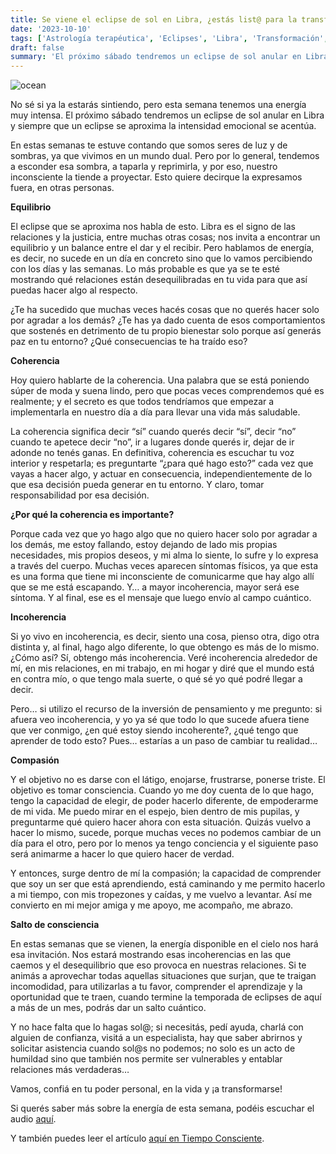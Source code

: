 ```yaml
---
title: Se viene el eclipse de sol en Libra, ¿estás list@ para la transformación profunda?
date: '2023-10-10'
tags: ['Astrología terapéutica', 'Eclipses', 'Libra', 'Transformación', 'Coherencia']
draft: false
summary: 'El próximo sábado tendremos un eclipse de sol anular en Libra y siempre que un eclipse se aproxima la intensidad emocional se acentúa.'
---
```



<Image alt="ocean" src="/static/images/Blog/Tiempo consciente/eclipse.JPG" width={750} height={450} />



No sé si ya la estarás sintiendo, pero esta semana tenemos una energía muy intensa. El próximo sábado tendremos un eclipse de sol anular en Libra y siempre que un eclipse se aproxima la intensidad emocional se acentúa.

En estas semanas te estuve contando que somos seres de luz y de sombras, ya que vivimos en un mundo dual. Pero por lo general, tendemos a esconder esa sombra, a taparla y reprimirla, y por eso, nuestro inconsciente la tiende a proyectar. Esto quiere decirque la expresamos fuera, en otras personas.

**Equilibrio**

El eclipse que se aproxima nos habla de esto. Libra es el signo de las relaciones y la justicia, entre muchas otras cosas; nos invita a encontrar un equilibrio y un balance entre el dar y el recibir. Pero hablamos de energía, es decir, no sucede en un día en concreto sino que lo vamos percibiendo con los días y las semanas. Lo más probable es que ya se te esté mostrando qué relaciones están desequilibradas en tu vida para que así puedas hacer algo al respecto.

¿Te ha sucedido que muchas veces hacés cosas que no querés hacer solo por agradar a los demás? ¿Te has ya dado cuenta de esos comportamientos que sostenés en detrimento de tu propio bienestar solo porque así generás paz en tu entorno? ¿Qué consecuencias te ha traído eso?

**Coherencia**

Hoy quiero hablarte de la coherencia. Una palabra que se está poniendo súper de moda y suena lindo, pero que pocas veces comprendemos qué es realmente; y el secreto es que todos tendríamos que empezar a implementarla en nuestro día a día para llevar una vida más saludable.

La coherencia significa decir “sí” cuando querés decir “sí”, decir “no” cuando te apetece decir “no”, ir a lugares donde querés ir, dejar de ir adonde no tenés ganas. En definitiva, coherencia es escuchar tu voz interior y respetarla; es preguntarte “¿para qué hago esto?” cada vez que vayas a hacer algo, y actuar en consecuencia, independientemente de lo que esa decisión pueda generar en tu entorno. Y claro, tomar responsabilidad por esa decisión.

**¿Por qué la coherencia es importante?**

Porque cada vez que yo hago algo que no quiero hacer solo por agradar a los demás, me estoy fallando, estoy dejando de lado mis propias necesidades, mis propios deseos, y mi alma lo siente, lo sufre y lo expresa a través del cuerpo. Muchas veces aparecen síntomas físicos, ya que esta es una forma que tiene mi inconsciente de comunicarme que hay algo allí que se me está escapando. Y… a mayor incoherencia, mayor será ese síntoma. Y al final, ese es el mensaje que luego envío al campo cuántico.

**Incoherencia**

Si yo vivo en incoherencia, es decir, siento una cosa, pienso otra, digo otra distinta y, al final, hago algo diferente, lo que obtengo es más de lo mismo. ¿Cómo así? Sí, obtengo más incoherencia. Veré incoherencia alrededor de mí, en mis relaciones, en mi trabajo, en mi hogar y diré que el mundo está en contra mío, o que tengo mala suerte, o qué sé yo qué podré llegar a decir.

Pero… si utilizo el recurso de la inversión de pensamiento y me pregunto: si afuera veo incoherencia, y yo ya sé que todo lo que sucede afuera tiene que ver conmigo, ¿en qué estoy siendo incoherente?, ¿qué tengo que aprender de todo esto? Pues… estarías a un paso de cambiar tu realidad…

**Compasión**

Y el objetivo no es darse con el látigo, enojarse, frustrarse, ponerse triste. El objetivo es tomar consciencia. Cuando yo me doy cuenta de lo que hago, tengo la capacidad de elegir, de poder hacerlo diferente, de empoderarme de mi vida. Me puedo mirar en el espejo, bien dentro de mis pupilas, y preguntarme qué quiero hacer ahora con esta situación. Quizás vuelvo a hacer lo mismo, sucede, porque muchas veces no podemos cambiar de un día para el otro, pero por lo menos ya tengo conciencia y el siguiente paso será animarme a hacer lo que quiero hacer de verdad.

Y entonces, surge dentro de mí la compasión; la capacidad de comprender que soy un ser que está aprendiendo, está caminando y me permito hacerlo a mi tiempo, con mis tropezones y caídas, y me vuelvo a levantar. Así me convierto en mi mejor amiga y me apoyo, me acompaño, me abrazo.

**Salto de consciencia**

En estas semanas que se vienen, la energía disponible en el cielo nos hará esa invitación. Nos estará mostrando esas incoherencias en las que caemos y el desequilibrio que eso provoca en nuestras relaciones. Si te animás a aprovechar todas aquellas situaciones que surjan, que te traigan incomodidad, para utilizarlas a tu favor, comprender el aprendizaje y la oportunidad que te traen, cuando termine la temporada de eclipses de aquí a más de un mes, podrás dar un salto cuántico.

Y no hace falta que lo hagas sol@; si necesitás, pedí ayuda, charlá con alguien de confianza, visitá a un especialista, hay que saber abrirnos y solicitar asistencia cuando sol@s no podemos; no solo es un acto de humildad sino que también nos permite ser vulnerables y entablar relaciones más verdaderas…

Vamos, confiá en tu poder personal, en la vida y ¡a transformarse!

Si querés saber más sobre la energía de esta semana, podéis escuchar el audio [aquí](https://t.me/+FAsF6NBDMnU5NDQ8).

Y también puedes leer el artículo [aquí en Tiempo Consciente](https://tiempoconsciente.com/eclipse-de-sol-en-libra-estas-list-para-la-transformacion-profunda/).